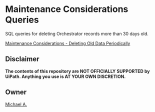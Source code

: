# Maintenance Considerations Queries

SQL queries for deleting Orchestrator records more than 30 days old.

[Maintenance Considerations - Deleting Old Data Periodically](https://docs.uipath.com/installation-and-upgrade/docs/maintenance-considerations#deleting-old-data-periodically)

## Disclaimer

**The contents of this repository are NOT OFFICIALLY SUPPORTED by UiPath. Anything you use is AT YOUR OWN DISCRETION.**

## Owner

[Michael A.](https://linkedin.com/in/magarenzo)
